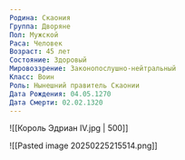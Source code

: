 ```yaml
---
Родина: Скаония
Группа: Дворяне
Пол: Мужской
Раса: Человек
Возраст: 45 лет
Состояние: Здоровый
Мировоззрение: Законопослушно-нейтральный
Класс: Воин
Роль: Нынешний правитель Скаонии
Дата Рождения: 04.05.1270
Дата Смерти: 02.02.1320
---
```

![[Король Эдриан IV.jpg | 500]]

![[Pasted image 20250225215514.png]]




